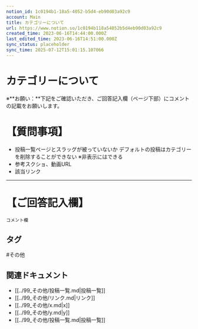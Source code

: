 ```yaml
---
notion_id: 1c0194b1-18a5-4052-b5d4-eb90d03a92c9
account: Main
title: カテゴリーについて
url: https://www.notion.so/1c0194b118a54052b5d4eb90d03a92c9
created_time: 2023-06-16T14:44:00.000Z
last_edited_time: 2023-06-16T14:51:00.000Z
sync_status: placeholder
sync_time: 2025-07-12T15:01:15.107066
---
```

# カテゴリーについて

※**お願い：**下記をご確認いただき、ご回答記入欄（ページ下部）にコメントの記載をお願いします。
# 【質問事項】
- 投稿一覧ページとスラッグが被っていないか
デフォルトの投稿はカテゴリーを削除することができない
※非表示にはできる
- 参考スクショ、動画URL
- 該当リンク
---
# 【ご回答記入欄】
```plain text
コメント欄
```

## タグ

#その他 

## 関連ドキュメント

- [[../99_その他/投稿一覧.md|投稿一覧]]
- [[../99_その他/リンク.md|リンク]]
- [[../99_その他/x.md|x]]
- [[../99_その他/y.md|y]]
- [[../99_その他/投稿一覧.md|投稿一覧]]
